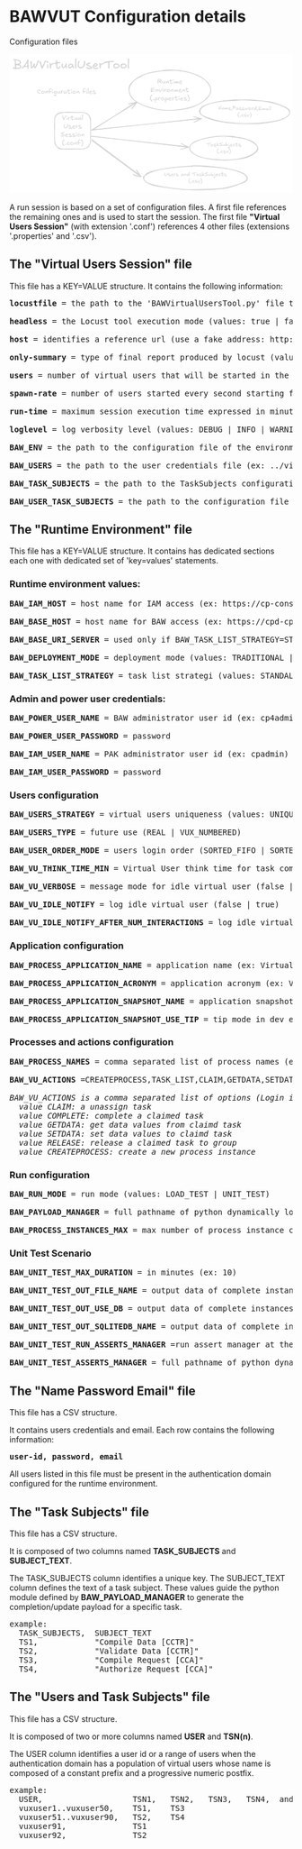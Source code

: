 # BAWVUT Configuration details

Configuration files

![BAWVUT Configuration](./images/BAWVUT-Configuration.png "BAWVUT Configuration")


A run session is based on a set of configuration files.
A first file references the remaining ones and is used to start the session.
The first file <b>"Virtual Users Session"</b> (with extension '.conf') references 4 other files (extensions '.properties' and '.csv').

## The "Virtual Users Session" file 
This file has a KEY=VALUE structure.
It contains the following information:
<pre>
<b>locustfile</b> = the path to the 'BAWVirtualUsersTool.py' file that identifies the tool's starting point

<b>headless</b> = the Locust tool execution mode (values: true | false)

<b>host</b> = identifies a reference url (use a fake address: http://nowhere.net or other as desired)

<b>only-summary</b> = type of final report produced by locust (values: true | false)

<b>users</b> = number of virtual users that will be started in the session (e.g. 100) must be related to the users present in the runtime environment

<b>spawn-rate</b> = number of users started every second starting from the session start (e.g. 10)

<b>run-time</b> = maximum session execution time expressed in minutes (e.g. 10m)

<b>loglevel</b> = log verbosity level (values: DEBUG | INFO | WARNING | ERROR | CRITICAL)

<b>BAW_ENV</b> = the path to the configuration file of the environment (ex: ../virtual-users-locust-test-configs/configurations/env1.properties)

<b>BAW_USERS</b> = the path to the user credentials file (ex: ../virtual-users-locust-test-configs/configurations/creds-cfg1.csv)

<b>BAW_TASK_SUBJECTS</b> = the path to the TaskSubjects configuration file (ex: ../virtual-users-locust-test-configs/configurations/TS-TEST1.csv)

<b>BAW_USER_TASK_SUBJECTS</b> = the path to the configuration file for associating Users to TaskSubjects (ex: ../virtual-users-locust-test-configs/configurations/US-TS-TEST1.csv)
</pre>

## The "Runtime Environment" file 
This file has a KEY=VALUE structure.
It contains has dedicated sections each one with dedicated set of 'key=values' statements.

### Runtime environment values:
<pre>
<b>BAW_IAM_HOST</b> = host name for IAM access (ex: https://cp-console-cp4ba-demo.apps....)

<b>BAW_BASE_HOST</b> = host name for BAW access (ex: https://cpd-cp4ba-demo.apps....)

<b>BAW_BASE_URI_SERVER</b> = used only if BAW_TASK_LIST_STRATEGY=STANDALONE, empty if 'Traditional', for CP4BA BAStudio authoring the value is '/bas', if set must have a starting slash '/'

<b>BAW_DEPLOYMENT_MODE</b> = deployment mode (values: TRADITIONAL | PAK_STANDALONE | PAK_FEDERATED)

<b>BAW_TASK_LIST_STRATEGY</b> = task list strategi (values: STANDALONE | FEDERATEDPORTAL)
</pre>

### Admin and power user credentials:
<pre>
<b>BAW_POWER_USER_NAME</b> = BAW administrator user id (ex: cp4admin)

<b>BAW_POWER_USER_PASSWORD</b> = password

<b>BAW_IAM_USER_NAME</b> = PAK administrator user id (ex: cpadmin)

<b>BAW_IAM_USER_PASSWORD</b> = password
</pre>

### Users configuration
<pre>
<b>BAW_USERS_STRATEGY</b> = virtual users uniqueness (values: UNIQUE | TWINS) when TWINS multiple Locust runners can impersonate the same user id

<b>BAW_USERS_TYPE</b> = future use (REAL | VUX_NUMBERED)

<b>BAW_USER_ORDER_MODE</b> = users login order (SORTED_FIFO | SORTED_LIFO | SORTED_RANDOM)

<b>BAW_VU_THINK_TIME_MIN</b> = Virtual User think time for task complete, update, etc..., integer value in seconds

<b>BAW_VU_VERBOSE</b> = message mode for idle virtual user (false | true)

<b>BAW_VU_IDLE_NOTIFY</b> = log idle virtual user (false | true)

<b>BAW_VU_IDLE_NOTIFY_AFTER_NUM_INTERACTIONS</b> = log idle virtual users after N iterations (ex: 100)
</pre>

### Application configuration
<pre>
<b>BAW_PROCESS_APPLICATION_NAME</b> = application name (ex: VirtualUsersSandbox)

<b>BAW_PROCESS_APPLICATION_ACRONYM</b> = application acronym (ex: VUS)

<b>BAW_PROCESS_APPLICATION_SNAPSHOT_NAME</b> = application snapshot name (empty if using TIP in dev env)

<b>BAW_PROCESS_APPLICATION_SNAPSHOT_USE_TIP</b> = tip mode in dev env (values: true | false)
</pre>

### Processes and actions configuration
<pre>
<b>BAW_PROCESS_NAMES</b> = comma separated list of process names (ex: VUSClaimCompleteTwoRoles,VUSClaimCompleteAuthorize,ClaimCompileAndValidate)

<b>BAW_VU_ACTIONS</b> =CREATEPROCESS,TASK_LIST,CLAIM,GETDATA,SETDATA,COMPLETE,RELEASE

<i>BAW_VU_ACTIONS is a comma separated list of options (Login is always enabled): 
  value CLAIM: a unassign task
  value COMPLETE: complete a claimed task
  value GETDATA: get data values from claimd task
  value SETDATA: set data values to claimd task
  value RELEASE: release a claimed task to group
  value CREATEPROCESS: create a new process instance</i>
</pre>

### Run configuration
<pre>
<b>BAW_RUN_MODE</b> = run mode (values: LOAD_TEST | UNIT_TEST)

<b>BAW_PAYLOAD_MANAGER</b> = full pathname of python dynamically loaded module (ex: ../virtual-users-locust-test-configs/configurations/payloadManager-type1.py)

<b>BAW_PROCESS_INSTANCES_MAX</b> = max number of process instance created during the run, used by both run modes (ex: 100)
</pre>

### Unit Test Scenario
<pre>
<b>BAW_UNIT_TEST_MAX_DURATION</b> = in minutes (ex: 10)

<b>BAW_UNIT_TEST_OUT_FILE_NAME</b> = output data of complete instances to file (ex: ../virtual-users-locust-test-configs/outputdata/unittest-scenario1.json)

<b>BAW_UNIT_TEST_OUT_USE_DB</b> = output data of complete instances to SQLite db (values: false | true)

<b>BAW_UNIT_TEST_OUT_SQLITEDB_NAME</b> = output data of complete instances to SQLite db file (ex: ../virtual-users-locust-test-configs/outputdata/unittest-scenario1-sqlite.db)

<b>BAW_UNIT_TEST_RUN_ASSERTS_MANAGER</b> =run assert manager at the end of unit test (must use SQLlite db) (values: false | true)

<b>BAW_UNIT_TEST_ASSERTS_MANAGER</b> = full pathname of python dynamically loaded module (ex: ../virtual-users-locust-test-configs/configurations/assertsManager-type1.py)
</pre>

## The "Name Password Email" file 
This file has a CSV structure.

It contains users credentials and email. 
Each row contains the following information:
<pre>
<b>user-id, password, email</b>
</pre>
All users listed in this file must be present in the authentication domain configured for the runtime environment.

## The "Task Subjects" file 
This file has a CSV structure.

It is composed of two columns named <b>TASK_SUBJECTS</b> and <b>SUBJECT_TEXT</b>.

The TASK_SUBJECTS column identifies a unique key.
The SUBJECT_TEXT column defines the text of a task subject.
These values ​​guide the python module defined by <b>BAW_PAYLOAD_MANAGER</b> to generate the completion/update payload for a specific task.
<pre>
example:
  TASK_SUBJECTS,  SUBJECT_TEXT
  TS1,            "Compile Data [CCTR]"
  TS2,            "Validate Data [CCTR]"
  TS3,            "Compile Request [CCA]"
  TS4,            "Authorize Request [CCA]"
</pre>

## The "Users and Task Subjects" file 
This file has a CSV structure.

It is composed of two or more columns named <b>USER</b> and <b>TSN(n)</b>.

The USER column identifies a user id or a range of users when the authentication domain has a population of virtual users whose name is composed of a constant prefix and a progressive numeric postfix.
<pre>
example:
  USER,                   TSN1,   TSN2,   TSN3,   TSN4,  and more ...
  vuxuser1..vuxuser50,    TS1,    TS3
  vuxuser51..vuxuser90,   TS2,    TS4
  vuxuser91,              TS1
  vuxuser92,              TS2
</pre>
